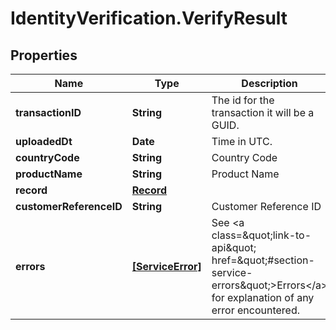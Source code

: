 # IdentityVerification.VerifyResult

## Properties

Name | Type | Description | Notes
------------ | ------------- | ------------- | -------------
**transactionID** | **String** | The id for the transaction it will be a GUID. | [optional] 
**uploadedDt** | **Date** | Time in UTC. | [optional] 
**countryCode** | **String** | Country Code | [optional] 
**productName** | **String** | Product Name | [optional] 
**record** | [**Record**](Record.md) |  | [optional] 
**customerReferenceID** | **String** | Customer Reference ID | [optional] 
**errors** | [**[ServiceError]**](ServiceError.md) | See &lt;a class&#x3D;\&quot;link-to-api\&quot; href&#x3D;\&quot;#section-service-errors\&quot;&gt;Errors&lt;/a&gt; for explanation of any error encountered. | [optional] 


